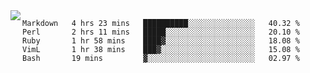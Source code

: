 

<a href="https://github.com/anuraghazra/github-readme-stats">
  <img align="left" src="https://github-readme-stats.vercel.app/api?username=kfly8&count_private=true&show_icons=true&theme=calm" />
</a>


<!--START_SECTION:waka-->
```text
Markdown   4 hrs 23 mins   ██████████░░░░░░░░░░░░░░░   40.32 % 
Perl       2 hrs 11 mins   █████░░░░░░░░░░░░░░░░░░░░   20.10 % 
Ruby       1 hr 58 mins    ████▓░░░░░░░░░░░░░░░░░░░░   18.08 % 
VimL       1 hr 38 mins    ███▓░░░░░░░░░░░░░░░░░░░░░   15.08 % 
Bash       19 mins         ▓░░░░░░░░░░░░░░░░░░░░░░░░   02.97 % 
```
<!--END_SECTION:waka-->

